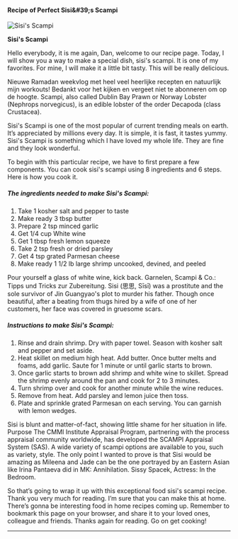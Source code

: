             

#### Recipe of Perfect Sisi&amp;#39;s Scampi

![Sisi's Scampi](https://img-global.cpcdn.com/recipes/6306875658207232/751x532cq70/sisis-scampi-recipe-main-photo.jpg)

**Sisi's Scampi**

Hello everybody, it is me again, Dan, welcome to our recipe page. Today, I will show you a way to make a special dish, sisi's scampi. It is one of my favorites. For mine, I will make it a little bit tasty. This will be really delicious.

Nieuwe Ramadan weekvlog met heel veel heerlijke recepten en natuurlijk mijn workouts! Bedankt voor het kijken en vergeet niet te abonneren om op de hoogte. Scampi, also called Dublin Bay Prawn or Norway Lobster (Nephrops norvegicus), is an edible lobster of the order Decapoda (class Crustacea).

Sisi's Scampi is one of the most popular of current trending meals on earth. It’s appreciated by millions every day. It is simple, it is fast, it tastes yummy. Sisi's Scampi is something which I have loved my whole life. They are fine and they look wonderful.

To begin with this particular recipe, we have to first prepare a few components. You can cook sisi's scampi using 8 ingredients and 6 steps. Here is how you cook it.

##### The ingredients needed to make Sisi's Scampi:

1.  Take 1 kosher salt and pepper to taste
2.  Make ready 3 tbsp butter
3.  Prepare 2 tsp minced garlic
4.  Get 1/4 cup White wine
5.  Get 1 tbsp fresh lemon squeeze
6.  Take 2 tsp fresh or dried parsley
7.  Get 4 tsp grated Parmesan cheese
8.  Make ready 1 1/2 lb large shrimp uncooked, devined, and peeled

Pour yourself a glass of white wine, kick back. Garnelen, Scampi & Co.: Tipps und Tricks zur Zubereitung. Sisi (思思, Sīsī) was a prostitute and the sole survivor of Jin Guangyao's plot to murder his father. Though once beautiful, after a beating from thugs hired by a wife of one of her customers, her face was covered in gruesome scars.

##### Instructions to make Sisi's Scampi:

1.  Rinse and drain shrimp. Dry with paper towel. Season with kosher salt and pepper and set aside.
2.  Heat skillet on medium high heat. Add butter. Once butter melts and foams, add garlic. Saute for 1 minute or until garlic starts to brown.
3.  Once garlic starts to brown add shrimp and white wine to skillet. Spread the shrimp evenly around the pan and cook for 2 to 3 minutes.
4.  Turn shrimp over and cook for another minute while the wine reduces.
5.  Remove from heat. Add parsley and lemon juice then toss.
6.  Plate and sprinkle grated Parmesan on each serving. You can garnish with lemon wedges.

Sisi is blunt and matter-of-fact, showing little shame for her situation in life. Purpose The CMMI Institute Appraisal Program, partnering with the process appraisal community worldwide, has developed the SCAMPI Appraisal System (SAS). A wide variety of scampi options are available to you, such as variety, style. The only point I wanted to prove is that Sisi would be amazing as Mileena and Jade can be the one portrayed by an Eastern Asian like Irina Pantaeva did in MK: Annihilation. Sissy Spacek, Actress: In the Bedroom.

So that’s going to wrap it up with this exceptional food sisi's scampi recipe. Thank you very much for reading. I’m sure that you can make this at home. There’s gonna be interesting food in home recipes coming up. Remember to bookmark this page on your browser, and share it to your loved ones, colleague and friends. Thanks again for reading. Go on get cooking!

* * *
